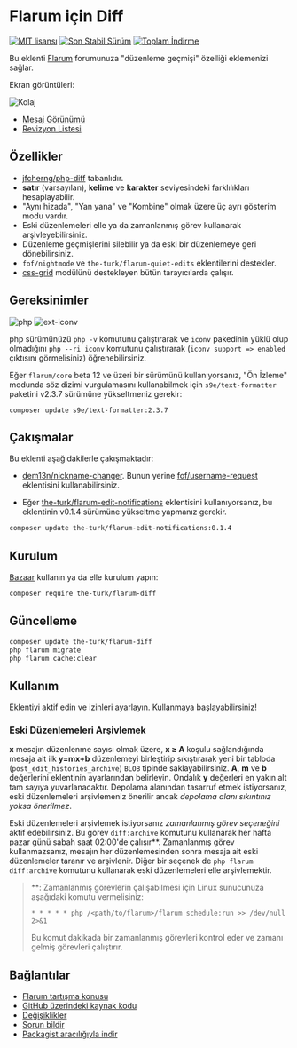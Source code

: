  # Flarum için Diff

[![MIT lisansı](https://img.shields.io/badge/license-MIT-blue.svg)](https://github.com/the-turk/flarum-diff/blob/master/LICENSE) [![Son Stabil Sürüm](https://img.shields.io/packagist/v/the-turk/flarum-diff.svg)](https://packagist.org/packages/the-turk/flarum-diff) [![Toplam İndirme](https://img.shields.io/packagist/dt/the-turk/flarum-diff.svg)](https://packagist.org/packages/the-turk/flarum-diff)

Bu eklenti [Flarum](https://github.com/flarum) forumunuza "düzenleme geçmişi" özelliği eklemenizi sağlar.

Ekran görüntüleri:

![Kolaj](https://i.ibb.co/FJywHKn/rsz-diff-collage.png)

- [Mesaj Görünümü](https://i.ibb.co/4m21pnM/post-Stream-Item.png)
- [Revizyon Listesi](https://i.ibb.co/PTTcWCw/dropdown-List.png)

## Özellikler

- [jfcherng/php-diff](https://github.com/jfcherng/php-diff) tabanlıdır.
- **satır** (varsayılan), **kelime** ve **karakter** seviyesindeki farklılıkları hesaplayabilir.
- "Aynı hizada", "Yan yana" ve "Kombine" olmak üzere üç ayrı gösterim modu vardır.
- Eski düzenlemeleri elle ya da zamanlanmış görev kullanarak arşivleyebilirsiniz.
- Düzenleme geçmişlerini silebilir ya da eski bir düzenlemeye geri dönebilirsiniz.
- `fof/nightmode` ve `the-turk/flarum-quiet-edits` eklentilerini destekler.
- [css-grid](https://caniuse.com/#feat=css-grid) modülünü destekleyen bütün tarayıcılarda çalışır.

## Gereksinimler

![php](https://img.shields.io/badge/php-%5E7.1.3-blue?style=flat-square) ![ext-iconv](https://img.shields.io/badge/ext-iconv-brightgreen?style=flat-square)

php sürümünüzü `php -v` komutunu çalıştırarak ve `iconv` pakedinin yüklü olup olmadığını `php --ri iconv` komutunu çalıştırarak (`iconv support => enabled` çıktısını görmelisiniz) öğrenebilirsiniz.

Eğer `flarum/core` beta 12 ve üzeri bir sürümünü kullanıyorsanız, "Ön İzleme" modunda söz dizimi vurgulamasını kullanabilmek için `s9e/text-formatter` paketini v2.3.7 sürümüne yükseltmeniz gerekir:

```
composer update s9e/text-formatter:2.3.7
```

## Çakışmalar

Bu eklenti aşağıdakilerle çakışmaktadır:

- [dem13n/nickname-changer](https://discuss.flarum.org/d/21238-nickname-changer). Bunun yerine [fof/username-request](https://discuss.flarum.org/d/20956-friendsofflarum-username-request) eklentisini kullanabilirsiniz.

- Eğer [the-turk/flarum-edit-notifications](https://discuss.flarum.org/d/22896-edit-notifications/17) eklentisini kullanıyorsanız, bu eklentinin v0.1.4 sürümüne yükseltme yapmanız gerekir.
```bash
composer update the-turk/flarum-edit-notifications:0.1.4
```

## Kurulum

[Bazaar](https://discuss.flarum.org/d/5151) kullanın ya da elle kurulum yapın:

```bash
composer require the-turk/flarum-diff
```

## Güncelleme

```bash
composer update the-turk/flarum-diff
php flarum migrate
php flarum cache:clear
```

## Kullanım

Eklentiyi aktif edin ve izinleri ayarlayın. Kullanmaya başlayabilirsiniz!

### Eski Düzenlemeleri Arşivlemek

**x** mesajın düzenlenme sayısı olmak üzere, **x ≥ A** koşulu sağlandığında mesaja ait ilk **y=mx+b** düzenlemeyi birleştirip sıkıştırarak yeni bir tabloda (`post_edit_histories_archive`) `BLOB` tipinde saklayabilirsiniz. **A**, **m** ve **b** değerlerini eklentinin ayarlarından belirleyin. Ondalık **y** değerleri en yakın alt tam sayıya yuvarlanacaktır. Depolama alanından tasarruf etmek istiyorsanız, eski düzenlemeleri arşivlemeniz önerilir ancak _depolama alanı sıkıntınız yoksa önerilmez_.

Eski düzenlemeleri arşivlemek istiyorsanız _zamanlanmış görev seçeneğini_ aktif edebilirsiniz. Bu görev `diff:archive` komutunu kullanarak her hafta pazar günü sabah saat 02:00'de çalışır**. Zamanlanmış görev kullanmazsanız, mesajın her düzenlemesinden sonra mesaja ait eski düzenlemeler taranır ve arşivlenir. Diğer bir seçenek de `php flarum diff:archive` komutunu kullanarak eski düzenlemeleri elle arşivlemektir.

> **: Zamanlanmış görevlerin çalışabilmesi için Linux sunucunuza aşağıdaki komutu vermelisiniz:
>
> `* * * * * php /<path/to/flarum>/flarum schedule:run >> /dev/null 2>&1`
>
> Bu komut dakikada bir zamanlanmış görevleri kontrol eder ve zamanı gelmiş görevleri çalıştırır.

## Bağlantılar

- [Flarum tartışma konusu](https://discuss.flarum.org/d/22779-diff-for-flarum)
- [GitHub üzerindeki kaynak kodu](https://github.com/the-turk/flarum-diff)
- [Değişiklikler](https://github.com/the-turk/flarum-diff/blob/master/CHANGELOG.md)
- [Sorun bildir](https://github.com/the-turk/flarum-diff/issues)
- [Packagist aracılığıyla indir](https://packagist.org/packages/the-turk/flarum-diff)
